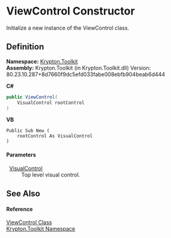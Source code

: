 # ViewControl Constructor


Initialize a new instance of the ViewControl class.



## Definition
**Namespace:** <a href="79d2eac2-21f4-54ff-7552-b20c33c30600.md">Krypton.Toolkit</a>  
**Assembly:** Krypton.Toolkit (in Krypton.Toolkit.dll) Version: 80.23.10.287+8d7660f9dc5efd033fabe008ebfb904beab6d444

**C#**
``` C#
public ViewControl(
	VisualControl rootControl
)
```
**VB**
``` VB
Public Sub New ( 
	rootControl As VisualControl
)
```



#### Parameters
<dl><dt>  <a href="3f8d5b86-928d-3774-9233-3c025f7589be.md">VisualControl</a></dt><dd>Top level visual control.</dd></dl>

## See Also


#### Reference
<a href="decb0013-c347-ce35-6750-754b29af4dc7.md">ViewControl Class</a>  
<a href="79d2eac2-21f4-54ff-7552-b20c33c30600.md">Krypton.Toolkit Namespace</a>  
